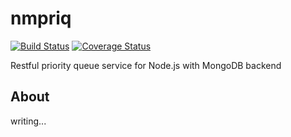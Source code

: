 nmpriq
======
[![Build Status](https://travis-ci.org/tilfin/nmpriq.png?branch=master)](https://travis-ci.org/tilfin/nmpriq) [![Coverage Status](https://coveralls.io/repos/tilfin/nmpriq/badge.png?branch=master)](https://coveralls.io/r/tilfin/nmpriq?branch=master)

Restful priority queue service for Node.js with MongoDB backend


About
----------
writing...
